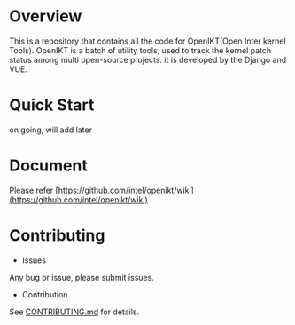 # Overview

This is a repository that contains all the code for OpenIKT(Open Inter kernel Tools). OpenIKT is a batch of utility tools, used to track the kernel patch status among multi open-source projects. it is developed by the Django and VUE. 



# Quick Start

on going, will add later



# Document 

Please refer [https://github.com/intel/openikt/wiki](https://github.com/intel/openikt/wiki)



# Contributing

* Issues

Any bug or issue, please submit issues.

* Contribution

See [CONTRIBUTING.md](CONTRIBUTING.md) for details.



